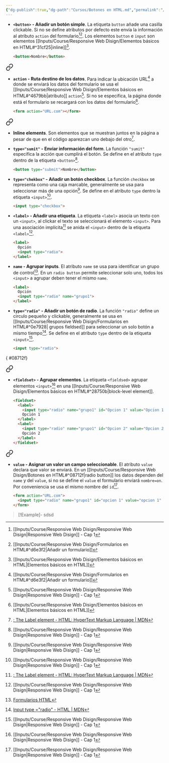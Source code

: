 ```yaml
---
{"dg-publish":true,"dg-path":"Cursos/Botones en HTML.md","permalink":"/cursos/botones-en-html/","hide":true,"tags":["programation","HTML","DVC/RWD/1","publish"]}
---
```


[^1]: [[Inputs/Course/Responsive Web Disign/Responsive Web Disign\|Responsive Web Disign]] - Cap 1
[^2]: [[Inputs/Course/Responsive Web Disign/Formularios en HTML#^d6e3f2\|Añadir un formulario]]
[^3]: [[Inputs/Course/Responsive Web Disign/Elementos básicos en HTML\|Elementos básicos en HTML]]
[^4]: [Input type ="radio" - HTML | MDN](https://developer.mozilla.org/en-US/docs/Web/HTML/Element/input/radio)
[^5]: [<label>: The Label element - HTML: HyperText Markup Language | MDN](https://developer.mozilla.org/en-US/docs/Web/HTML/Element/label)
[^6]:[Formularios HTML](https://www.aprenderaprogramar.com/index.php?option=com_content&view=article&id=520:formularios-html-form-label-name-value-id-ejemplos-checkbox-option-button-combobox-cu00720b&catid=69&Itemid=192)

- **`<button>` - Añadir un botón simple**. La etiqueta `button` añade una casilla clickable. Si no se define atributos por defecto este envía la información al atributo `action` del formulario[^1][^2]. Los elementos `button` e `input` son elementos [[Inputs/Course/Responsive Web Disign/Elementos básicos en HTML#^31cf25\|inline]][^3].
  ```HTML 
  <button>Nombre</button>
   ```



<div class="transclusion internal-embed is-loaded"><a class="markdown-embed-link" href="/inputs/course/responsive-web-disign/formularios-en-html/#568b7f" aria-label="Open link"><svg xmlns="http://www.w3.org/2000/svg" width="24" height="24" viewBox="0 0 24 24" fill="none" stroke="currentColor" stroke-width="2" stroke-linecap="round" stroke-linejoin="round" class="svg-icon lucide-link"><path d="M10 13a5 5 0 0 0 7.54.54l3-3a5 5 0 0 0-7.07-7.07l-1.72 1.71"></path><path d="M14 11a5 5 0 0 0-7.54-.54l-3 3a5 5 0 0 0 7.07 7.07l1.71-1.71"></path></svg></a><div class="markdown-embed">



- **`action` - Ruta destino de los datos**. Para indicar la ubicación URL[^2] a donde se enviará los datos del formulario se usa el [[Inputs/Course/Responsive Web Disign/Elementos básicos en HTML#^4679bb\|atributo]] `action`[^1]. Si no se especifica, la página donde está el formulario se recargará con los datos del formulario[^3].
  ```HTML 
  <form action="URL.com"></form>
   ``` 


</div></div>




<div class="transclusion internal-embed is-loaded"><a class="markdown-embed-link" href="/inputs/course/responsive-web-disign/elementos-basicos-en-html/#31cf25" aria-label="Open link"><svg xmlns="http://www.w3.org/2000/svg" width="24" height="24" viewBox="0 0 24 24" fill="none" stroke="currentColor" stroke-width="2" stroke-linecap="round" stroke-linejoin="round" class="svg-icon lucide-link"><path d="M10 13a5 5 0 0 0 7.54.54l3-3a5 5 0 0 0-7.07-7.07l-1.72 1.71"></path><path d="M14 11a5 5 0 0 0-7.54-.54l-3 3a5 5 0 0 0 7.07 7.07l1.71-1.71"></path></svg></a><div class="markdown-embed">



- **Inline elements**. Son elementos que se muestran juntos en la página a pesar de que en el código aparezcan uno debajo del otro[^5].
 

</div></div>



- **`type="sumit"` - Enviar información del form**. La función `"sumit"` especifica la acción que cumplirá el botón. Se define en el atributo `type` dentro de la etiqueta `<button>`[^1].
  ```HTML 
  <button type="submit">Nombre</button>
   ```

- **`type="chekbox"` - Añadir un botón checkbox**. La función `checkbox` se representa como una caja marcable, generalmente se usa para seleccionar más de una opción[^1]. Se define en el atributo `type` dentro la etiqueta `<input>`[^1].
  ```HTML 
  <input type="checkbox">
   ```

- **`<label>` - Añadir una etiqueta**. La etiqueta `<label>` asocia un texto con un `<input>`, al clickar el texto se seleccionará el elemento `<input>`. Para una asociación implícita[^5] se anida el `<input>` dentro de la etiqueta `<label>`[^1].
  ```HTML 
  <label>
    Opción
    <input type="radio">
  </label>
   ```

- **`name` - Agrupar inputs**. El atributo `name` se usa para identificar un grupo de control[^6]. En un `radio button` permite seleccionar solo uno, todos los `<input>` a agrupar deben tener el mismo `name`.
  ```HTML 
  <label>
    Opción
    <input type="radio" name="grupo1">
  </label>
   ```

- **`type="radio"` - Añadir un botón de radio**. La función `"radio"` define un circulo pequeño y clickable, generalmente se usa en [[Inputs/Course/Responsive Web Disign/Formularios en HTML#^0e7928\| grupos fieldsed]] para seleccionar un solo botón a mismo tiempo[^4]. Se define en el atributo `type` dentro de la etiqueta `<input>`[^1].
  ```HTML 
  <input type="radio">
   ```

{ #08712f}



<div class="transclusion internal-embed is-loaded"><a class="markdown-embed-link" href="/inputs/course/responsive-web-disign/formularios-en-html/#0e7928" aria-label="Open link"><svg xmlns="http://www.w3.org/2000/svg" width="24" height="24" viewBox="0 0 24 24" fill="none" stroke="currentColor" stroke-width="2" stroke-linecap="round" stroke-linejoin="round" class="svg-icon lucide-link"><path d="M10 13a5 5 0 0 0 7.54.54l3-3a5 5 0 0 0-7.07-7.07l-1.72 1.71"></path><path d="M14 11a5 5 0 0 0-7.54-.54l-3 3a5 5 0 0 0 7.07 7.07l1.71-1.71"></path></svg></a><div class="markdown-embed">



- **`<fieldset>` - Agrupar elementos**. La etiqueta `<fieldsed>` agrupar elementos `<input>`[^1] en una [[Inputs/Course/Responsive Web Disign/Elementos básicos en HTML#^28750b\|block-level element]].
  ```HTML 
  <fieldset>
    <label> 
      <input type="radio" name="grupo1" id="Opcion 1" value="Opcion 1">
      Opción 1
    </label>
    <label>
      <input type="radio" name="grupo1" id="Opcion 2" value="Opcion 2">
      Opción 2
    </label>
  </fieldset>
   ``` 


</div></div>




<div class="transclusion internal-embed is-loaded"><a class="markdown-embed-link" href="/inputs/course/responsive-web-disign/formularios-en-html/#34f042" aria-label="Open link"><svg xmlns="http://www.w3.org/2000/svg" width="24" height="24" viewBox="0 0 24 24" fill="none" stroke="currentColor" stroke-width="2" stroke-linecap="round" stroke-linejoin="round" class="svg-icon lucide-link"><path d="M10 13a5 5 0 0 0 7.54.54l3-3a5 5 0 0 0-7.07-7.07l-1.72 1.71"></path><path d="M14 11a5 5 0 0 0-7.54-.54l-3 3a5 5 0 0 0 7.07 7.07l1.71-1.71"></path></svg></a><div class="markdown-embed">



- **`value` - Asignar un valor un campo seleccionable**. El atributo `value` declara que valor se enviará. En un [[Inputs/Course/Responsive Web Disign/Botones en HTML#^08712f\|radio button]] los datos dependen del `name` y del `value`, si no se define el `value` el formulario enviará `nombre=on`. Por conveniencia se usa el mismo nombre del `id`[^1].
  ```HTML 
  <form action="URL.com">
    <input type="radio" name="grupo1" id="opcion 1" value="opcion 1" required>
  </form>
   ``` 


</div></div>



> [!Example]-
> sdsd
